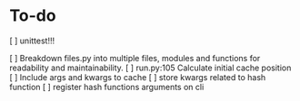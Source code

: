 # To-do
[ ] unittest!!!


[ ] Breakdown files.py into multiple files, modules and functions for readability and maintainability.
[ ] run.py:105 Calculate initial cache position
[ ] Include args and kwargs to cache
[ ] store kwargs related to hash function
[ ] register hash functions arguments on cli